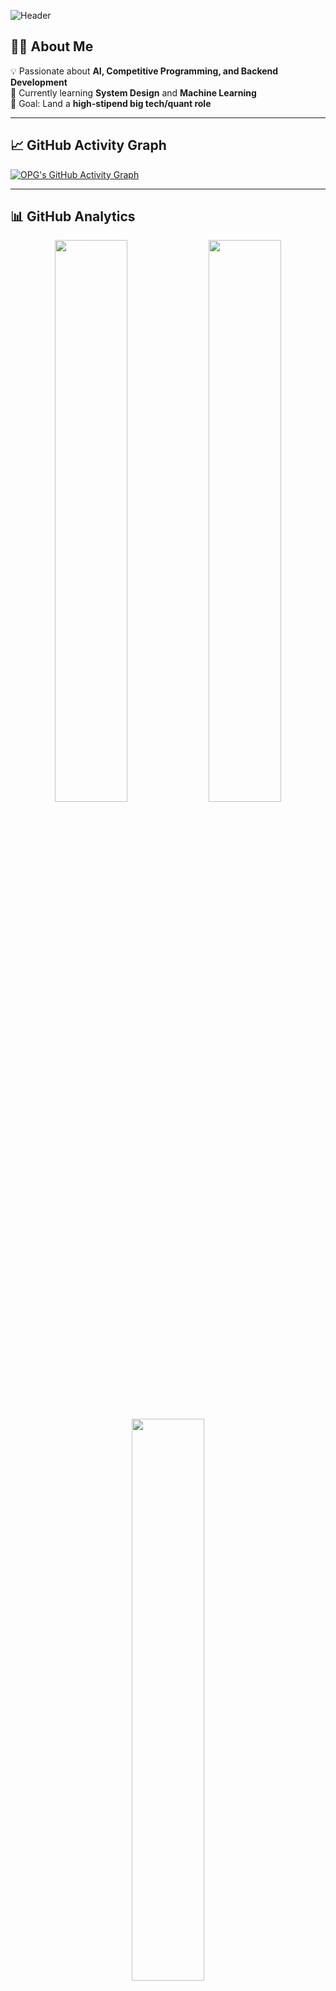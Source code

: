 <!-- Banner -->
![Header](https://capsule-render.vercel.app/api?type=waving&color=gradient&height=180&section=header&text=Hi%20I'm%20OPG04%20🚀&fontSize=40&fontAlignY=35&animation=twinkling&fontColor=fff)

## 👨‍💻 About Me  
💡 Passionate about **AI, Competitive Programming, and Backend Development**  
🌱 Currently learning **System Design** and **Machine Learning**  
🎯 Goal: Land a **high-stipend big tech/quant role** 

---

## 📈 GitHub Activity Graph  
[![OPG's GitHub Activity Graph](https://github-readme-activity-graph.vercel.app/graph?username=OPG04&theme=github-compact)](https://github.com/ashutosh00710/github-readme-activity-graph)

---

## 📊 GitHub Analytics  
<p align="center">
  <img width="48%" src="https://github-readme-stats.vercel.app/api?username=OPG04&show_icons=true&theme=radical" />
  <img width="48%" src="https://github-readme-streak-stats.herokuapp.com/?user=OPG04&theme=radical" />
</p>
<p align="center">
  <img width="48%" src="https://github-readme-stats.vercel.app/api/top-langs/?username=OPG04&layout=compact&theme=radical" />
</p>

---
![LeetCode user rating](https://img.shields.io/badge/dynamic/json?style=for-the-badge&label=LeetCode&query=rating&url=https://leetcode-badge.vercel.app/api/user/OPG_04&color=FFA116&logo=leetcode&logoColor=white)
![Codeforces user rating](https://img.shields.io/badge/dynamic/json?style=for-the-badge&label=Codeforces&query=rating&url=https://codeforces-badge.vercel.app/api/user/OPG04&color=1F8ACB&logo=codeforces&logoColor=white)
![CodeChef user rating](https://img.shields.io/badge/dynamic/json?style=for-the-badge&label=CodeChef&query=rating&url=https://codechef-badge.vercel.app/api/user/haikyuu04&color=5B4638&logo=codechef&logoColor=white)


---

## ⏳ Weekly Coding Time  
<!--START_SECTION:waka-->
<!--END_SECTION:waka-->

---

## 🌐 Connect with Me  
[![LinkedIn](https://img.shields.io/badge/LinkedIn-0A66C2?style=for-the-badge&logo=linkedin&logoColor=white)](https://www.linkedin.com/in/sanjay-pasupuleti-11829b311/)
[![LeetCode](https://img.shields.io/badge/LeetCode-FFA116?style=for-the-badge&logo=leetcode&logoColor=white)](https://leetcode.com/u/OPG_04/)

---

![Footer](https://capsule-render.vercel.app/api?type=waving&color=gradient&height=120&section=footer)
